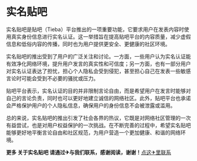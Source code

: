 # 实名贴吧

实名贴吧是贴吧（Tieba）平台推出的一项重要功能，它要求用户在发表内容时使用真实身份信息进行实名认证。这一举措旨在提高贴吧平台的内容质量，减少虚假信息和低俗内容的传播，同时也为用户提供更安全、更健康的社区环境。

实名贴吧的推出受到了用户的广泛关注和讨论。一方面，一些用户认为实名认证能有效净化网络环境，提升用户发言的真实性和可信度；另一方面，也有一部分用户对实名认证表达了担忧，担心个人隐私会受到侵犯，甚至担心自己在发表一些敏感言论时可能会受到不必要的骚扰或压力。

贴吧平台表示，实名认证的目的并非限制言论自由，而是希望用户在发言时能够对自己的言论负责，同时也可以更好地建立诚信的网络社区。此外，贴吧平台也承诺会严格保护用户的个人隐私信息，确保用户的身份信息不会被泄露或滥用。

总的来说，实名贴吧的推出引发了社会各界的热议，它既是对网络社区管理的一次有益尝试，也是对用户权益保护的一次挑战。在不断完善的过程中，希望实名贴吧能够更好地平衡言论自由和社区规范，为用户营造一个更加健康、和谐的网络环境。

**更多 关于实名贴吧 请通过✈与我们联系，感谢阅读，谢谢！**[点这✈里联系](https://c.k02.cc)